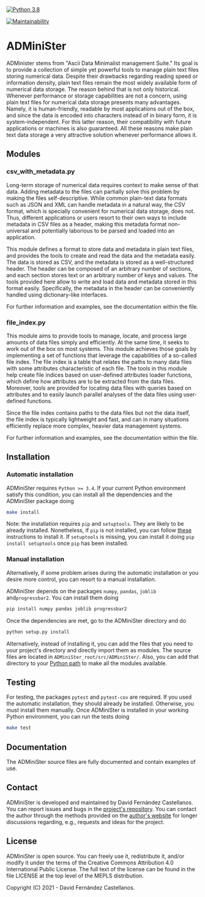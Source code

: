 [![Python 3.8](https://github.com/kastellane/ADMiniSter/actions/workflows/CI.yml/badge.svg)](https://github.com/kastellane/ADMiniSter/actions/workflows/CI.yml)

[![Maintainability](https://api.codeclimate.com/v1/badges/6cdde69f7a09ee0665f9/maintainability)](https://codeclimate.com/github/kastellane/ADMiniSter/maintainability)

# ADMiniSter

ADMinister stems from "Ascii Data Minimalist management Suite." Its goal is to provide
a collection of simple yet powerful tools to manage plain text files storing numerical data.
Despite their drawbacks regarding reading speed or information density, plain text files remain 
the most widely available form of numerical data storage. The reason behind that is not only 
historical. Whenever performance or storage capabilities are not a concern, 
using plain text files for numerical data storage presents many advantages. Namely,
it is human-friendly, readable by most applications out of the box, and since the data is encoded 
into characters instead of in binary form, it is system-independent. For this latter 
reason, their compatibility with future applications or machines is also guaranteed. 
All these reasons make plain text data storage a very attractive solution whenever performance allows it. 



## Modules

### csv_with_metadata.py

Long-term storage of numerical data requires context to make sense of that data. 
Adding metadata to the files can partially solve this problem by making the files 
self-descriptive. While common plain-text data formats such as JSON and XML can 
handle metadata in a natural way, the CSV format, which is specially convenient 
for numerical data storage, does not. Thus, different applications or users resort
to their own ways to include metadata in CSV files as a header, making this 
metadata format non-universal and potentially laborious to be parsed and loaded
into an application.

This module defines a format to store data and metadata in plain text files, and
provides the tools to create and read the data and the metadata easily.
The data is stored as CSV, and the metadata is 
stored as a well-structured header. The header can be composed of an arbitrary number 
of sections, and each section stores text or an arbitrary number of keys and values.
The tools provided here allow to write and load data and metadata stored in this
format easily. Specifically, the metadata in the header can be conveniently handled
using dictionary-like interfaces.

For further information and examples, see the documentation within the file.

### file_index.py

This module aims to provide tools to manage, locate, and process
large amounts of data files simply and efficiently. At the same time,
it seeks to work out of the box on most systems. This module achieves those goals 
by implementing a set of functions that leverage the capabilities of a so-called file index.
The file index is a table that relates the paths to many data files with some attributes 
characteristic of each file. The tools in this module help create file indices 
based on user-defined attributes loader functions, which define how attributes are to be extracted
 from the data files. Moreover, tools are provided for locating data files with queries based on 
attributes and to easily launch parallel analyses of the data files using user-defined
functions.

Since the file index contains paths to the data files but not the data itself, the file index is 
typically lightweight and fast, and can in many situations efficiently replace more
complex, heavier data management systems.


For further information and examples, see the documentation within the file.


## Installation

### Automatic installation
ADMiniSter requires `Python >= 3.4`. If your current Python environment satisfy this
condition, you can install all the dependencies and the ADMiniSter package doing

```sh
make install
```

Note: the installation requires `pip` and `setuptools`. They are likely to be
already installed. Nonetheless, if `pip` is not installed, you can follow 
[these](https://pip.pypa.io/en/stable/installation/) instructions to install it.
If `setuptools` is missing, you can install it doing `pip install setuptools` once
`pip` has been installed.

### Manual installation
Alternatively, if some problem arises during the automatic installation or you desire
more control, you can resort to a manual installation.

ADMiniSter depends on the packages `numpy`, `pandas`, `joblib` and`progressbar2`. 
You can install them doing

```sh
pip install numpy pandas joblib progressbar2
```

Once the dependencies are met, go to the ADMiniSter directory and do

```sh
python setup.py install
```

Alternatively, instead of installing it, you can add the files that you need to your project's
directory and directly import them as modules. The source files are located in 
`ADMiniSter_root/src/ADMiniSter/`. Also, you can add that
directory to your [Python path](https://docs.python.org/3/using/cmdline.html#envvar-PYTHONPATH)
to make all the modules available.


## Testing

For testing, the packages `pytest` and `pytest-cov` are required. If you used the
automatic installation, they should already be installed. Otherwise, you must
install them manually. Once ADMiniSter is installed in your working Python environment,
you can run the tests doing

```sh
make test
```

## Documentation
The ADMiniSter source files are fully documented and contain examples of use.

## Contact
ADMiniSter is developed and maintained by David Fernández Castellanos. You can report issues and bugs 
in the [project's repository](https://github.com/kastellane/ADMiniSter). You can contact the author 
through the methods provided on the [author's website] for longer discussions regarding, e.g., 
requests and ideas for the project.


## License
ADMiniSter is open source. You can freely use it, redistribute it, and/or modify it
under the terms of the Creative Commons Attribution 4.0 International Public 
License. The full text of the license can be found in the file LICENSE at the 
top level of the MEPLS distribution.
 
Copyright (C) 2021  - David Fernández Castellanos.


   [author's website]: <https://www.davidfcastellanos.com/contact>
   
